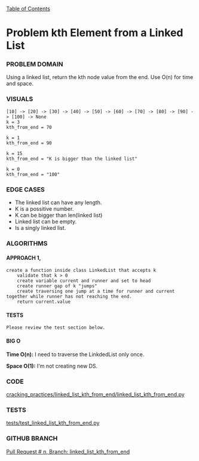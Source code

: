 [Table of Contents](../../README.md)

# Problem kth Element from a Linked List

<!-- [Whiteboard approach](linked_list_kth_from_end) -->

### PROBLEM DOMAIN
Using a linked list, return the kth node value from the end.  Use O(n) for time and space.

### VISUALS

```
[10] -> [20] -> [30] -> [40] -> [50] -> [60] -> [70] -> [80] -> [90] -> [100] -> None
k = 3
kth_from_end = 70

k = 1
kth_from_end = 90

k = 15
kth_from_end = "K is bigger than the linked list"

k = 0
kth_from_end = "100"

```

### EDGE CASES

- The linked list can have any length.
- K is a possitive number.
- K can be bigger than len(linked list)
- Linked list can be empty.
- Is a singly linked list.

### ALGORITHMS

#### APPROACH 1,

```
create a function inside class LinkedList that accepts k
    validate that k > 0
    create variable current and runner and set to head
    create runner gap of k "jumps"
    create traversing one jump at a time for runner and current together while runner has not reaching the end.
    return current.value

```

#### TESTS

```
Please review the test section below.
```

#### BIG O

**Time O(n):** I need to traverse the LinkdedList only once.

**Space O(1):** I'm not creating new DS.

### CODE

[cracking_practices/linked_list_kth_from_end/linked_list_kth_from_end.py](linked_list_kth_from_end.py)

### TESTS

[tests/test_linked_list_kth_from_end.py](../../tests/test_linked_list_kth_from_end.py)

### GITHUB BRANCH

[Pull Request # n, Branch: linked_list_kth_from_end](https://github.com/ilealm/cracking-practices/pull/92)
